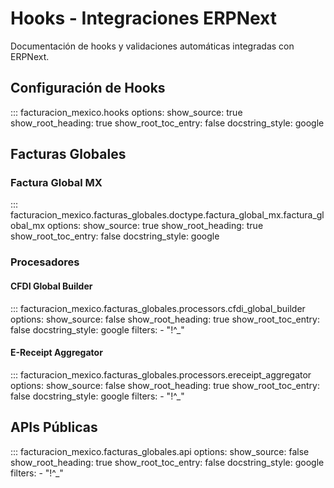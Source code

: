 # Hooks - Integraciones ERPNext

Documentación de hooks y validaciones automáticas integradas con ERPNext.

## Configuración de Hooks

::: facturacion_mexico.hooks
    options:
      show_source: true
      show_root_heading: true
      show_root_toc_entry: false
      docstring_style: google

## Facturas Globales

### Factura Global MX

::: facturacion_mexico.facturas_globales.doctype.factura_global_mx.factura_global_mx
    options:
      show_source: true
      show_root_heading: true
      show_root_toc_entry: false
      docstring_style: google

### Procesadores

#### CFDI Global Builder

::: facturacion_mexico.facturas_globales.processors.cfdi_global_builder
    options:
      show_source: false
      show_root_heading: true
      show_root_toc_entry: false
      docstring_style: google
      filters:
        - "!^_"

#### E-Receipt Aggregator

::: facturacion_mexico.facturas_globales.processors.ereceipt_aggregator
    options:
      show_source: false
      show_root_heading: true
      show_root_toc_entry: false
      docstring_style: google
      filters:
        - "!^_"

## APIs Públicas

::: facturacion_mexico.facturas_globales.api
    options:
      show_source: false
      show_root_heading: true
      show_root_toc_entry: false
      docstring_style: google
      filters:
        - "!^_"